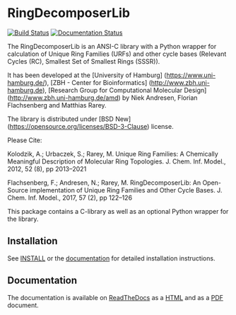 # RingDecomposerLib

[![Build Status](https://travis-ci.org/rareylab/RingDecomposerLib.svg?branch=master)](https://travis-ci.org/rareylab/RingDecomposerLib)
[![Documentation Status](https://readthedocs.org/projects/ringdecomposerlib/badge/?version=latest)](http://ringdecomposerlib.readthedocs.io/en/latest/?badge=latest)


The RingDecomposerLib is an ANSI-C library with a Python wrapper for
calculation of Unique Ring Families (URFs) and other cycle bases
(Relevant Cycles (RC), Smallest Set of Smallest Rings (SSSR)).

It has been developed at the
[University of Hamburg] (https://www.uni-hamburg.de/),
[ZBH - Center for Bioinformatics] (http://www.zbh.uni-hamburg.de),
[Research Group for Computational Molecular Design] (http://www.zbh.uni-hamburg.de/amd)
by Niek Andresen, Florian Flachsenberg and Matthias Rarey.

The library is distributed under [BSD New] (https://opensource.org/licenses/BSD-3-Clause) license.

Please Cite:

Kolodzik, A.; Urbaczek, S.; Rarey, M.
Unique Ring Families: A Chemically Meaningful Description of Molecular Ring Topologies.
J. Chem. Inf. Model., 2012, 52 (8), pp 2013–2021

Flachsenberg, F.; Andresen, N.; Rarey, M.
RingDecomposerLib: An Open-Source implementation of Unique Ring Families and Other Cycle Bases.
J. Chem. Inf. Model., 2017, 57 (2), pp 122–126

This package contains a C-library as well as an optional Python wrapper for the library.

## Installation

See [INSTALL](INSTALL) or the [documentation](http://ringdecomposerlib.readthedocs.io/en/latest/install.html) for detailed installation instructions.

## Documentation

The documentation is available on [ReadTheDocs](https://readthedocs.org/) as a [HTML](http://ringdecomposerlib.readthedocs.io/en/latest)
and as a [PDF](http://ringdecomposerlib.readthedocs.io/en/latest/refman.pdf) document.
